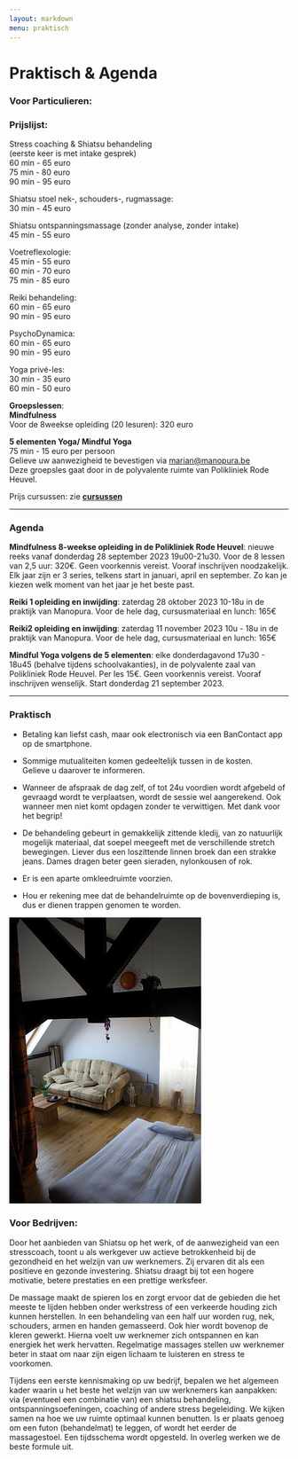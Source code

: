 ```yaml
---
layout: markdown
menu: praktisch
---
```

# Praktisch & Agenda
### Voor Particulieren:
### Prijslijst:

 
Stress coaching & Shiatsu behandeling    
(eerste keer is met intake gesprek)   
60 min - 65 euro  
75 min - 80 euro   
90 min - 95 euro 

Shiatsu stoel nek-, schouders-, rugmassage:   
30 min - 45 euro

Shiatsu ontspanningsmassage (zonder analyse, zonder intake)   
45 min - 55 euro   

Voetreflexologie:   
45 min - 55 euro  
60 min - 70 euro  
75 min - 85 euro

Reiki behandeling:   
60 min - 65 euro  
90 min - 95 euro

PsychoDynamica:   
60 min - 65 euro  
90 min - 95 euro   

Yoga privé-les:   
30 min - 35 euro     
60 min - 50 euro   


**Groepslessen**:   
**Mindfulness**    
Voor de 8weekse opleiding (20 lesuren): 320 euro   

**5 elementen Yoga/ Mindful Yoga**   
75 min - 15 euro per persoon   
Gelieve uw aanwezigheid te bevestigen via marian@manopura.be    
Deze groepsles gaat door in de polyvalente ruimte van Polikliniek Rode Heuvel.   


Prijs cursussen: zie [**cursussen**](http://www.manopura.be/cursussen.html)

---

### Agenda

**Mindfulness 8-weekse opleiding in de Polikliniek Rode Heuvel**: nieuwe reeks vanaf donderdag 28 september 2023 19u00-21u30. Voor de 8 lessen van 2,5 uur: 320€. Geen voorkennis vereist. Vooraf inschrijven noodzakelijk. Elk jaar zijn er 3 series, telkens start in januari, april en september. Zo kan je kiezen welk moment van het jaar je het beste past.

**Reiki 1 opleiding en inwijding**: zaterdag 28 oktober 2023 10-18u in de praktijk van Manopura. Voor de hele dag, cursusmateriaal en lunch: 165€   

**Reiki2 opleiding en inwijding**: zaterdag 11 november 2023 10u - 18u in de praktijk van Manopura. Voor de hele dag, cursusmateriaal en lunch: 165€    
   
**Mindful Yoga volgens de 5 elementen**: elke donderdagavond 17u30 - 18u45 (behalve tijdens schoolvakanties), in de polyvalente zaal van Polikliniek Rode Heuvel. Per les 15€. Geen voorkennis vereist. Vooraf inschrijven wenselijk. Start donderdag 21 september 2023.    


---

### Praktisch  


+ Betaling kan liefst cash, maar ook electronisch via een BanContact app op de smartphone.  

+ Sommige mutualiteiten komen gedeeltelijk tussen in de kosten.   
Gelieve u daarover te informeren.

+ Wanneer de afspraak de dag zelf, of tot 24u voordien wordt afgebeld of gevraagd wordt te verplaatsen, wordt de sessie wel aangerekend. Ook wanneer men niet komt opdagen zonder te verwittigen. Met dank voor het begrip!


+ De behandeling gebeurt in gemakkelijk zittende kledij, van zo natuurlijk mogelijk materiaal, dat soepel meegeeft met de verschillende stretch bewegingen. Liever dus een loszittende linnen broek dan een strakke jeans. Dames dragen beter geen sieraden, nylonkousen of rok.

+ Er is een aparte omkleedruimte voorzien.

+ Hou er rekening mee dat de behandelruimte op de bovenverdieping is, dus er dienen trappen genomen te worden.

![ontvangruimte](images/ontvangruimte.jpg)   



### Voor Bedrijven:
 
Door het aanbieden van Shiatsu op het werk, of de aanwezigheid van een stresscoach, toont u als werkgever uw actieve betrokkenheid bij de gezondheid en het welzijn van uw werknemers. Zij ervaren dit als een positieve en gezonde investering. Shiatsu draagt bij tot een hogere motivatie, betere prestaties en een prettige werksfeer.
 
De massage maakt de spieren los en zorgt ervoor dat de gebieden die het meeste te lijden hebben onder werkstress of een verkeerde houding zich kunnen herstellen. In een behandeling van een half uur worden rug, nek, schouders, armen en handen gemasseerd. Ook hier wordt bovenop de kleren gewerkt.
Hierna voelt uw werknemer zich ontspannen en kan energiek het werk hervatten. Regelmatige massages stellen uw werknemer beter in staat om naar zijn eigen lichaam te luisteren en stress te voorkomen.
 
Tijdens een eerste kennismaking op uw bedrijf, bepalen we het algemeen kader waarin u het beste het welzijn van uw werknemers kan aanpakken: via (eventueel een combinatie van) een shiatsu behandeling, ontspanningsoefeningen, coaching of andere stress begeleiding. We kijken samen na hoe we uw ruimte optimaal kunnen benutten. Is er plaats genoeg om een futon (behandelmat) te leggen, of wordt het eerder de massagestoel. Een tijdsschema wordt opgesteld. In overleg werken we de beste formule uit.
